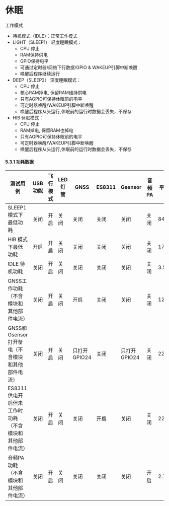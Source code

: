 # 休眠

工作模式

- 待机模式（IDLE）：正常工作模式
- LIGHT（SLEEP1） 轻度睡眠模式：
  - CPU 停止
  - RAM保持供电
  - GPIO保持电平
  - 可通过定时器/网络下行数据/GPIO & WAKEUP引脚中断唤醒
  - 唤醒后程序继续运行
- DEEP（SLEEP2） 深度睡眠模式：
  - CPU 停止
  - 核心RAM掉电, 保留RAM维持供电
  - 只有AGPIO可保持休眠前的电平
  - 可定时器唤醒/WAKEUP引脚中断唤醒
  - 唤醒后程序从头运行,休眠前的运行时数据会丢失，不保存
- HIB 休眠模式：
  - CPU 停止
  - RAM掉电, 保留RAM也掉电
  - 只有AGPIO可保持休眠前的电平
  - 可定时器唤醒/WAKEUP引脚中断唤醒
  - 唤醒后程序从头运行,休眠前的运行时数据会丢失，不保存

#### 5.3.1 功耗数据

| **测试用例**                                            | **USB功能** | **飞行模式** | **LED灯管** | **GNSS**     | **ES8311** | **Gsensor**  | **音频PA** | **平均功耗** |
| ------------------------------------------------------- | ----------- | ------------ | ----------- | ------------ | ---------- | ------------ | ---------- | ------------ |
| SLEEP1模式下最低功耗                                    | 关闭        | 开启         | 关闭        | 关闭         | 关闭       | 关闭         | 关闭       | 84μA         |
| HIB 模式下最低功耗                                      | 开启        | 开启         | 关闭        | 关闭         | 关闭       | 关闭         | 关闭       | 17μA         |
| IDLE 待机功耗                                           | 关闭        | 开启         | 关闭        | 关闭         | 关闭       | 关闭         | 关闭       | 3.54mA       |
| GNSS工作功耗（不含模块和其他部件电流）                  | 关闭        | 开启         | 关闭        | 开启         | 关闭       | 关闭         | 关闭       | 12.07mA      |
| GNSS和Gsensor打开备电（不含模块和其他部件电流）         | 关闭        | 开启         | 关闭        | 只打开GPIO24 | 关闭       | 只打开GPIO24 | 关闭       | 220μA        |
| ES8311供电开启但未工作时 功耗（不含模块和其他部件电流） | 关闭        | 开启         | 关闭        | 关闭         | 开启       | 关闭         | 关闭       | 220μA        |
| 音频PA 功耗（不含模块和其他部件电流）                   | 关闭        | 开启         | 关闭        | 关闭         | 关闭       | 关闭         | 开启       | 2.71mA       |
